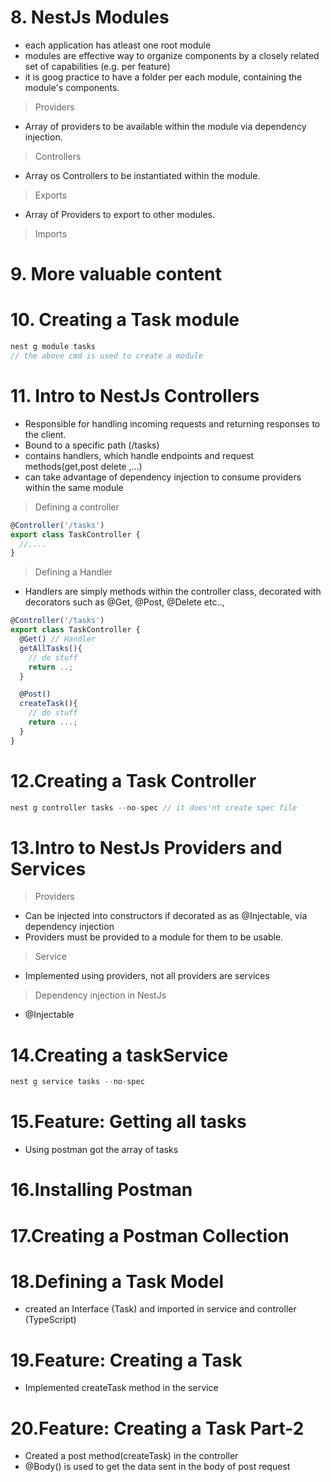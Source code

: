 # 8. NestJs Modules

- each application has atleast one root module
- modules are effective way to organize components by a closely related set of capabilities (e.g. per feature)
- it is goog practice to have a folder per each module, containing the module's components.

> Providers

- Array of providers to be available within the module via dependency injection.

> Controllers

- Array os Controllers to be instantiated within the module.

> Exports

- Array of Providers to export to other modules.

> Imports

# 9. More valuable content

# 10. Creating a Task module

```js
nest g module tasks
// the above cmd is used to create a module
```

# 11. Intro to NestJs Controllers

- Responsible for handling incoming requests and returning responses to the client.
- Bound to a specific path (/tasks)
- contains handlers, which handle endpoints and request methods(get,post delete ,...)
- can take advantage of dependency injection to consume providers within the same module

> Defining a controller

```js
@Controller('/tasks')
export class TaskController {
  //....
}
```

> Defining a Handler

- Handlers are simply methods within the controller class, decorated with decorators such as @Get, @Post, @Delete etc..,

```js
@Controller('/tasks')
export class TaskController {
  @Get() // Handler
  getAllTasks(){
    // do stuff
    return ..;
  }

  @Post()
  createTask(){
    // do stuff
    return ...;
  }
}
```

# 12.Creating a Task Controller

```js
nest g controller tasks --no-spec // it does'nt create spec file
```

# 13.Intro to NestJs Providers and Services

> Providers

- Can be injected into constructors if decorated as as @Injectable, via dependency injection
- Providers must be provided to a module for them to be usable.

> Service

- Implemented using providers, not all providers are services

> Dependency injection in NestJs

- @Injectable

# 14.Creating a taskService

```js
nest g service tasks --no-spec
```

# 15.Feature: Getting all tasks

- Using postman got the array of tasks

# 16.Installing Postman

# 17.Creating a Postman Collection

# 18.Defining a Task Model

- created an Interface (Task) and imported in service and controller (TypeScript)

# 19.Feature: Creating a Task

- Implemented createTask method in the service

# 20.Feature: Creating a Task Part-2

- Created a post method(createTask) in the controller 
- @Body() is used to get the data sent in the body of post request 
